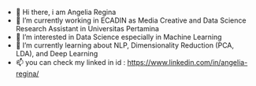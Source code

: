 - 👋 Hi there, i am Angelia Regina
- 🔭 I’m currently working in ECADIN as Media Creative and Data Science Research Assistant in Universitas Pertamina
- 👀 I’m interested in Data Science especially in Machine Learning
- 🌱 I’m currently learning about NLP, Dimensionality Reduction (PCA, LDA), and Deep Learning
- 📫 you can check my linked in id : https://www.linkedin.com/in/angelia-regina/
<!--
**Angelloey/Angelloey** is a ✨ _special_ ✨ repository because its `README.md` (this file) appears on your GitHub profile.

Here are some ideas to get you started:
🔭 I’m currently working on ...
- 🌱 I’m currently learning ...
- 👯 I’m looking to collaborate on ...
- 🤔 I’m looking for help with ...
- 💬 Ask me about ...
- 📫 How to reach me: ...
- 😄 Pronouns: ...
- ⚡ Fun fact: ...
-->
